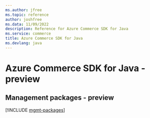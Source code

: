 ```yaml
---
ms.author: jfree
ms.topic: reference
author: joshfree
ms.data: 11/09/2022
description: Reference for Azure Commerce SDK for Java
ms.service: commerce
title: Azure Commerce SDK for Java
ms.devlang: java
---
```

# Azure Commerce SDK for Java - preview

## Management packages - preview
[!INCLUDE [mgmt-packages](commerce-mgmt-index.md)]